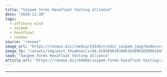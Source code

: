 ```yaml
---
title: "Saipem forms Hexafloat testing alliance"
date: "2020-11-30"
tags: 
  - offshore wind
  - saipem
  - hexafloat
  - renews
source: "renews"
image_url: "https://renews.biz//media/24149/credit_saipem.jpeg?mode=crop&width=770&heightratio=0.6103896103896103896103896104&slimmage=true"
image_fp: "/assets/img/post_thumbnails/84.6103896103896103896103896104&slimmage=true"
lead: "Saipem forms Hexafloat testing alliance"
article_url: "https://renews.biz/64804/saipem-forms-hexafloat-testing-alliance/"
---
```


---
